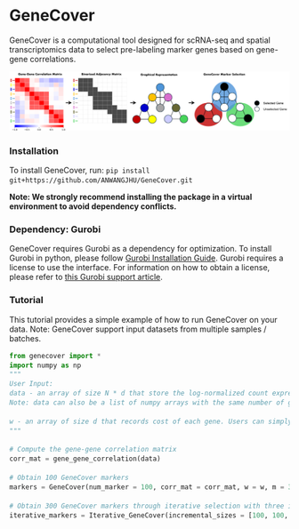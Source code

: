# GeneCover

GeneCover is a computational tool designed for scRNA-seq and spatial transcriptomics data to select pre-labeling marker genes based on gene-gene correlations.

![graphical abstract](graphical-abstract-v1.png)

### Installation
To install GeneCover, run:
`pip install git+https://github.com/ANWANGJHU/GeneCover.git
`

**Note: We strongly recommend installing the package in a virtual environment to avoid dependency conflicts.**

### Dependency: Gurobi
GeneCover requires Gurobi as a dependency for optimization. To install Gurobi in python, please follow [Gurobi Installation Guide](https://support.gurobi.com/hc/en-us/articles/360044290292-How-do-I-install-Gurobi-for-Python). Gurobi requires a license to use the interface. For information on how to obtain a license, please refer to  [this Gurobi support article](https://support.gurobi.com/hc/en-us/articles/12684663118993-How-do-I-obtain-a-Gurobi-license).

### Tutorial 
This tutorial provides a simple example of how to run GeneCover on your data. Note: GeneCover support input datasets from multiple samples / batches.

```python 
from genecover import *
import numpy as np
"""
User Input: 
data - an array of size N * d that store the log-normalized count expression data, where N is the number of cells and d is the number of genes.
Note: data can also be a list of numpy arrays with the same number of genes d, and the pipeline for generating marker panel is the same as using one dataset.

w - an array of size d that records cost of each gene. Users can simply set w = np.ones(data.shape[1]).
"""

# Compute the gene-gene correlation matrix
corr_mat = gene_gene_correlation(data)

# Obtain 100 GeneCover markers
markers = GeneCover(num_marker = 100, corr_mat = corr_mat, w = w, m = 3, lambdaMax = .3, lambdaMin = 0.05)

# Obtain 300 GeneCover markers through iterative selection with three iterations
iterative_markers = Iterative_GeneCover(incremental_sizes = [100, 100, 100], corr_mat = corr_mat, w = w, m = 3, lambdaMax = .3, lambdaMin = 0.05)
```


